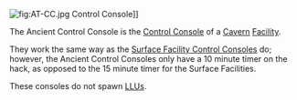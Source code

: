 ![](AT-CC.jpg "fig:AT-CC.jpg") Control Console\]\]

The Ancient Control Console is the
[Control Console](../locations/Control_Console.md) of a
[Cavern](../locations/Caverns.md) [Facility](../locations/Facilities.md).

They work the same way as the
[Surface Facility Control Consoles](../locations/Control_Console.md) do;
however, the Ancient Control Consoles only have a 10 minute timer on the hack,
as opposed to the 15 minute timer for the Surface Facilities.

These consoles do not spawn [LLUs](../terminology/Lattice_Logic_Unit.md).

<!--[Category:Game Items](../Category:Game_Items.md)-->
